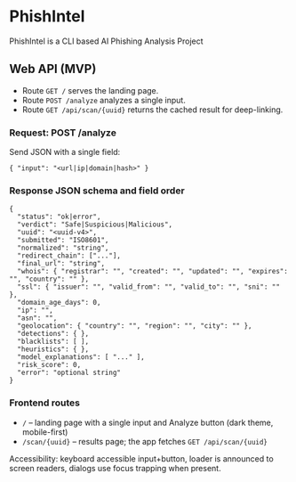 # PhishIntel
PhishIntel is a CLI based AI Phishing Analysis Project

## Web API (MVP)

- Route `GET /` serves the landing page.
- Route `POST /analyze` analyzes a single input.
- Route `GET /api/scan/{uuid}` returns the cached result for deep-linking.

### Request: POST /analyze
Send JSON with a single field:

```
{ "input": "<url|ip|domain|hash>" }
```

### Response JSON schema and field order
```
{
  "status": "ok|error",
  "verdict": "Safe|Suspicious|Malicious",
  "uuid": "<uuid-v4>",
  "submitted": "ISO8601",
  "normalized": "string",
  "redirect_chain": ["..."],
  "final_url": "string",
  "whois": { "registrar": "", "created": "", "updated": "", "expires": "", "country": "" },
  "ssl": { "issuer": "", "valid_from": "", "valid_to": "", "sni": "" },
  "domain_age_days": 0,
  "ip": "",
  "asn": "",
  "geolocation": { "country": "", "region": "", "city": "" },
  "detections": { },
  "blacklists": [ ],
  "heuristics": { },
  "model_explanations": [ "..." ],
  "risk_score": 0,
  "error": "optional string"
}
```

### Frontend routes
- `/` – landing page with a single input and Analyze button (dark theme, mobile-first)
- `/scan/{uuid}` – results page; the app fetches `GET /api/scan/{uuid}`

Accessibility: keyboard accessible input+button, loader is announced to screen readers, dialogs use focus trapping when present.

